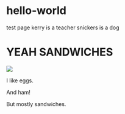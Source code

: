 # hello-world
test page
kerry is a teacher
snickers is a dog
<!DOCTYPE html>
<html>
	<head>
		<title>Result</title>
	</head>
	<body><h1>YEAH SANDWICHES</h1>
	<img src="http://bit.ly/RhrMEn" />
		<p>I like eggs.</p>
		<p>And ham!</p>
		<p>But mostly sandwiches.</p>
	</body>
</html>
